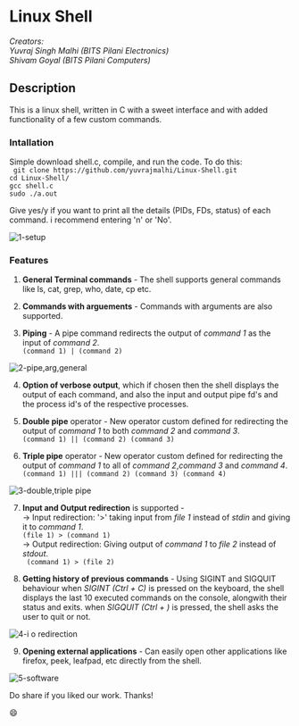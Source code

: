 # Linux Shell
_Creators:_   
_Yuvraj Singh Malhi (BITS Pilani Electronics)_   
_Shivam Goyal       (BITS Pilani Computers)_   


## Description
This is a linux shell, written in C with a sweet interface and with added functionality of a few custom commands.

### Intallation
Simple download shell.c, compile, and run the code.
To do this:   
``` git clone https://github.com/yuvrajmalhi/Linux-Shell.git```   
``` cd Linux-Shell/ ```   
``` gcc shell.c ```   
``` sudo ./a.out ```   

Give yes/y if you want to print all the details (PIDs, FDs, status) of each command. i recommend entering 'n' or 'No'.

![1-setup](https://user-images.githubusercontent.com/76866159/107150019-b9924280-6981-11eb-8889-60688b4136e9.gif)


### Features
1. **General Terminal commands** - The shell supports general commands like ls, cat, grep, who, date, cp etc.   

2. **Commands with arguements**  - Commands with arguments are also supported.  

3. **Piping** - A pipe command redirects the output of _command 1_ as the input of _command 2_.    
``` (command 1) | (command 2) ```   

![2-pipe,arg,general](https://user-images.githubusercontent.com/76866159/107150022-bc8d3300-6981-11eb-9d50-2db6b70b6247.gif)



4. **Option of verbose output**, which if chosen then the shell displays the output of each command, and also the input and output pipe fd's and the process id's of the respective processes.

5. **Double pipe** operator -  New operator custom defined for redirecting the output of _command 1_ to both _command 2_ and _command 3_.   
``` (command 1) || (command 2) (command 3) ```  
6. **Triple pipe** operator -  New operator custom defined for redirecting the output of _command 1_ to all of _command 2_,_command 3_ and _command 4_.   
``` (command 1) ||| (command 2) (command 3) (command 4) ```  

![3-double,triple pipe](https://user-images.githubusercontent.com/76866159/107150025-beef8d00-6981-11eb-9439-ed6a62872aaf.gif)



7. **Input and Output redirection** is supported -   
-> Input redirection: '>' taking input from _file 1_ instead of _stdin_ and giving it to _command 1_.   
``` (file 1) > (command 1) ```   
-> Output redirection: Giving output of _command 1_ to _file 2_ instead of _stdout_.   
``` (command 1) > (file 2)```
	
	
8. **Getting history of previous commands** - Using SIGINT and SIGQUIT behaviour
	when _SIGINT (Ctrl + C)_ is pressed on the keyboard, the shell displays the last 10 executed commands on the console, alongwith their status and exits.
	when _SIGQUIT (Ctrl + \)_ is pressed, the shell asks the user to quit or not.
	
![4-i o redirection](https://user-images.githubusercontent.com/76866159/107150028-c3b44100-6981-11eb-9393-ccbf8e635668.gif)


9. **Opening external applications** - Can easily open other applications like firefox, peek, leafpad, etc directly from the shell.

![5-software](https://user-images.githubusercontent.com/76866159/107150030-c9118b80-6981-11eb-83e7-6428d1bfd9d7.gif)


Do share if you liked our work. Thanks!

:smile:

